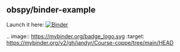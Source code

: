 ## obspy/binder-example
Launch it here: [![Binder](https://mybinder.org/badge_logo.svg)](https://mybinder.org/v2/gh/jandyr/Course-coppe/tree/main/)

.. image:: https://mybinder.org/badge_logo.svg
 :target: https://mybinder.org/v2/gh/jandyr/Course-coppe/tree/main/HEAD
